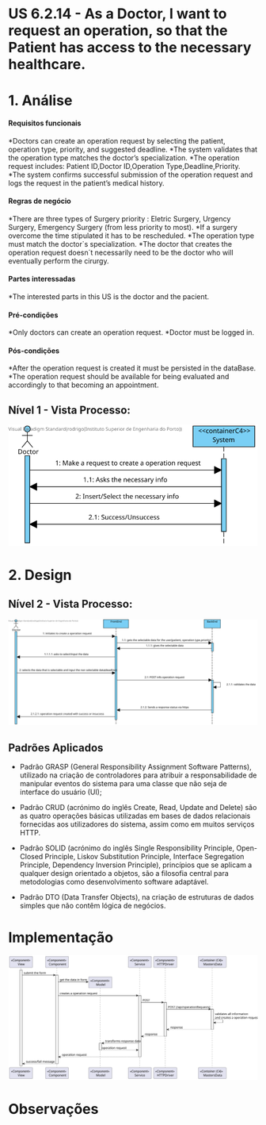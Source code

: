 # US 6.2.14 - As a Doctor, I want to request an operation, so that the Patient has access to the necessary healthcare.

# 1. Análise

#### Requisitos funcionais

*Doctors can create an operation request by selecting the patient, operation type, priority, and suggested deadline.
*The system validates that the operation type matches the doctor’s specialization.
*The operation request includes: Patient ID,Doctor ID,Operation Type,Deadline,Priority.
*The system confirms successful submission of the operation request and logs the request in the patient’s medical history.



#### Regras de negócio

*There are three types of Surgery priority : Eletric Surgery, Urgency Surgery, Emergency Surgery (from less priority to most).
*If a surgery overcome the time stipulated it has to be rescheduled.
*The operation type must match the doctor`s specialization.
*The doctor that creates the operation request doesn´t  necessarily need to be the doctor who will eventually perform the cirurgy.

#### Partes interessadas

*The interested parts in this US is the doctor and the pacient.

#### Pré-condições

*Only doctors can create an operation request.
*Doctor must be logged in.
 
#### Pós-condições

*After the operation request is created it must be persisted in the dataBase.
*The operation request should be available for being evaluated and accordingly to that becoming an appointment.  

## Nível 1 - Vista Processo:
![N1_VP_US16](L1/L1view.svg)


# 2. Design

## Nível 2 - Vista Processo:
![N2_VP_US16](L2/L2view.svg)

##  Padrões Aplicados

* Padrão GRASP (General Responsibility Assignment Software Patterns), utilizado na criação de controladores para atribuir a responsabilidade de manipular eventos do sistema para uma classe que não seja de interface do usuário (UI);

* Padrão CRUD (acrónimo do inglês Create, Read, Update and Delete) são as quatro operações básicas utilizadas em bases de dados relacionais fornecidas aos utilizadores do sistema, assim como em muitos serviços HTTP.

* Padrão SOLID (acrónimo do inglês Single Responsibility Principle, Open-Closed Principle, Liskov Substitution Principle, Interface Segregation Principle, Dependency Inversion Principle), princípios que se aplicam a qualquer design orientado a objetos, são a filosofia central para metodologias como desenvolvimento software adaptável.

* Padrão DTO (Data Transfer Objects), na criação de estruturas de dados simples que não contêm lógica de negócios.


# Implementação
![N3_VP_US16](L3/Process_View.svg)

# Observações